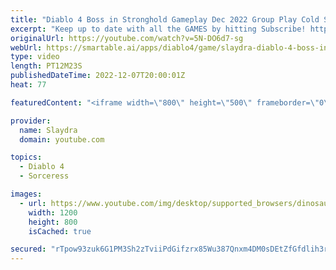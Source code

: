 ```yaml
---
title: "Diablo 4 Boss in Stronghold Gameplay Dec 2022 Group Play Cold Sorceress Gameplay"
excerpt: "Keep up to date with all the GAMES by hitting Subscribe! https://www.youtube.com/c/slaydra?sub_confirmation=1 Join The ..."
originalUrl: https://youtube.com/watch?v=5N-DO6d7-sg
webUrl: https://smartable.ai/apps/diablo4/game/slaydra-diablo-4-boss-in-stronghold-gameplay-dec-2022-group-play-cold-sorceress-gameplay/
type: video
length: PT12M23S
publishedDateTime: 2022-12-07T20:00:01Z
heat: 77

featuredContent: "<iframe width=\"800\" height=\"500\" frameborder=\"0\" src=\"https://www.youtube.com/embed/5N-DO6d7-sg\" allow=\"accelerometer; autoplay; encrypted-media; gyroscope; picture-in-picture\" allowfullscreen></iframe>"

provider:
  name: Slaydra
  domain: youtube.com

topics:
  - Diablo 4
  - Sorceress

images:
  - url: https://www.youtube.com/img/desktop/supported_browsers/dinosaur.png
    width: 1200
    height: 800
    isCached: true

secured: "rTpow93zuk6G1PM3Sh2zTviiPdGifzrx85Wu387Qnxm4DM0sDEtZfGfdlih3rETNThnVys9zt14xqdHac8InMl3foDzMzvP6OqmriDQgTZNPSz5hufOr2/4bzSLNiyH3AxHnuHF7lgZziHCdNO39tAZxhsAtu33t0Su9eTO/ReEfL7d0ssoIpzO6shDKR3kAgA6kc9Mp5OF4h2/4vahQdfP0LJbnsBnavRv7LsV4yLR/6rpzgGT+E3vN9FkI07ieSFVPU/2O/1WqQG7Sc6IZCD2bW1ghLuqa/SWT5WoCxd7Lmeba8KPjbcp4y/1cyXcT0pXtWR2d/00uEVfB5ygq+BfYmMM2hLRazekQ9uYFny9A8HVn8n6bqyw656jJwcgrOM6d0kQc4O7nAwl68Qw4Yd8FN5lqP2Y6WicJ8LvSapw=;0NYBAmkmTIdav7oE+9erfg=="
---
```


